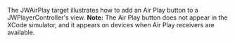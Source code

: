 The JWAirPlay target illustrates how to add an Air Play button to a JWPlayerController's view.
**Note:** The Air Play button does not appear in the XCode simulator, and it appears on devices when Air Play receivers are available.
